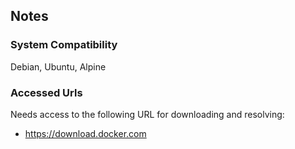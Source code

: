 ## Notes

### System Compatibility

Debian, Ubuntu, Alpine

### Accessed Urls

Needs access to the following URL for downloading and resolving:
* https://download.docker.com

